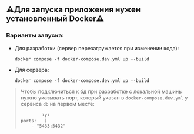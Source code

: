 ## ⚠️Для запуска приложения нужен установленный Docker⚠️
### Варианты запуска:
- Для разработки (сервер перезагружается при изменении кода):
    ```
   docker compose -f docker-compose.dev.yml up --build
    ```
- Для сервера:
    ```
   docker compose -f docker-compose.dev.yml up --build
    ```
 > Чтобы подключиться к бд при разработке с локальной машины нужно указывать порт, который указан в `docker-compose.dev.yml` у сервиса `db` на первом месте:
 > ```    
 >         тут
 > ports:   ￬
 >     - "5433:5432" 
 > ```   
 